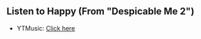 ## Listen to Happy (From "Despicable Me 2")
- YTMusic: [Click here](https://music.youtube.com/watch?v=dJqxQzxLbHM)